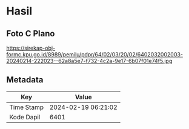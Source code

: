 # Hasil

## Foto C Plano

https://sirekap-obj-formc.kpu.go.id/8989/pemilu/pdpr/64/02/03/20/02/6402032002003-20240214-222023--62a8a5e7-f732-4c2a-9e17-6b07f01e74f5.jpg


## Metadata

| Key        | Value               |
| ---------- | ------------------- |
| Time Stamp | 2024-02-19 06:21:02 |
| Kode Dapil | 6401                |



